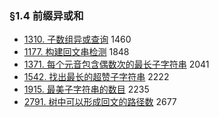 ### §1.4 前缀异或和

* [1310\. 子数组异或查询](https://leetcode.cn/problems/xor-queries-of-a-subarray/) 1460
* [1177\. 构建回文串检测](https://leetcode.cn/problems/can-make-palindrome-from-substring/) 1848
* [1371\. 每个元音包含偶数次的最长子字符串](https://leetcode.cn/problems/find-the-longest-substring-containing-vowels-in-even-counts/) 2041
* [1542\. 找出最长的超赞子字符串](https://leetcode.cn/problems/find-longest-awesome-substring/) 2222
* [1915\. 最美子字符串的数目](https://leetcode.cn/problems/number-of-wonderful-substrings/) 2235
* [2791\. 树中可以形成回文的路径数](https://leetcode.cn/problems/count-paths-that-can-form-a-palindrome-in-a-tree/) 2677
